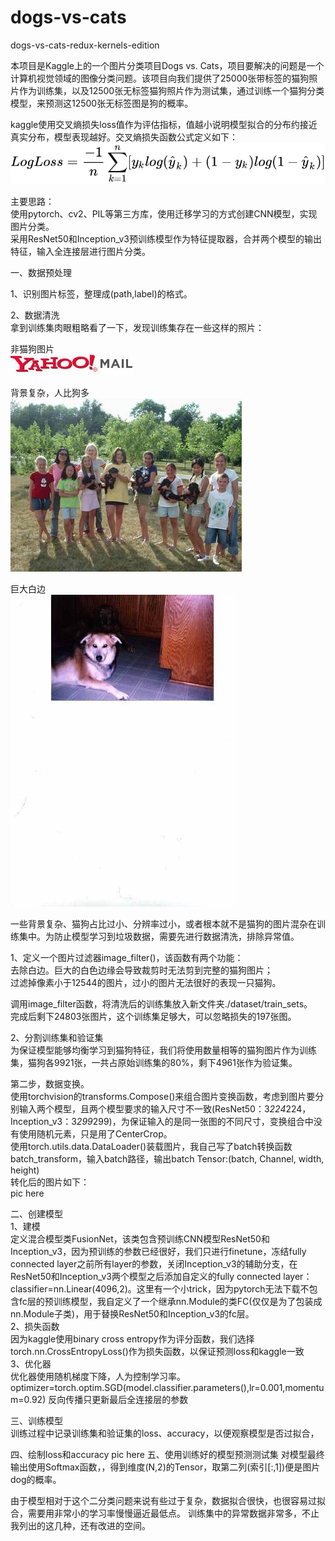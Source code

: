 # dogs-vs-cats
dogs-vs-cats-redux-kernels-edition

本项目是Kaggle上的一个图片分类项目Dogs vs. Cats，项目要解决的问题是一个计算机视觉领域的图像分类问题。该项目向我们提供了25000张带标签的猫狗照片作为训练集，以及12500张无标签猫狗照片作为测试集，通过训练一个猫狗分类模型，来预测这12500张无标签图是狗的概率。  

kaggle使用交叉熵损失loss值作为评估指标，值越小说明模型拟合的分布约接近真实分布，模型表现越好。交叉熵损失函数公式定义如下：  
![](picture/equation.svg)

主要思路：  
使用pytorch、cv2、PIL等第三方库，使用迁移学习的方式创建CNN模型，实现图片分类。  
采用ResNet50和Inception_v3预训练模型作为特征提取器，合并两个模型的输出特征，输入全连接层进行图片分类。  



一、数据预处理  

1、识别图片标签，整理成(path,label)的格式。  

2、数据清洗  
拿到训练集肉眼粗略看了一下，发现训练集存在一些这样的照片：  

非猫狗图片  
![image](picture/dog.4367.jpg)

背景复杂，人比狗多  
![image](picture/dog.6725.jpg)

巨大白边  
![image](picture/dog.9076.jpg)

一些背景复杂、猫狗占比过小、分辨率过小，或者根本就不是猫狗的图片混杂在训练集中。为防止模型学习到垃圾数据，需要先进行数据清洗，排除异常值。  
    
1、定义一个图片过滤器image_filter()，该函数有两个功能：  
去除白边。巨大的白色边缘会导致裁剪时无法剪到完整的猫狗图片；  
过滤掉像素小于12544的图片，过小的图片无法很好的表现一只猫狗。  


调用image_filter函数，将清洗后的训练集放入新文件夹./dataset/train_sets。  
完成后剩下24803张图片，这个训练集足够大，可以忽略损失的197张图。  

2、分割训练集和验证集  
为保证模型能够均衡学习到猫狗特征，我们将使用数量相等的猫狗图片作为训练集，猫狗各9921张，一共占原始训练集的80%，剩下4961张作为验证集。  
    
第二步，数据变换。  
使用torchvision的transforms.Compose()来组合图片变换函数，考虑到图片要分别输入两个模型，且两个模型要求的输入尺寸不一致(ResNet50：3*224*224，Inception_v3：3*299*299)，为保证输入的是同一张图的不同尺寸，变换组合中没有使用随机元素，只是用了CenterCrop。  
使用torch.utils.data.DataLoader()装载图片，我自己写了batch转换函数batch_transform，输入batch路径，输出batch Tensor:(batch, Channel, width, height)  
转化后的图片如下：  
    pic here
    
二、创建模型  
1、建模  
定义混合模型类FusionNet，该类包含预训练CNN模型ResNet50和Inception_v3，因为预训练的参数已经很好，我们只进行finetune，冻结fully connected layer之前所有layer的参数，关闭Inception_v3的辅助分支，在ResNet50和Inception_v3两个模型之后添加自定义的fully connected layer：classifier=nn.Linear(4096,2)。这里有一个小trick，因为pytorch无法下载不包含fc层的预训练模型，我自定义了一个继承nn.Module的类FC(仅仅是为了包装成nn.Module子类)，用于替换ResNet50和Inception_v3的fc层。  
2、损失函数  
因为kaggle使用binary cross entropy作为评分函数，我们选择torch.nn.CrossEntropyLoss()作为损失函数，以保证预测loss和kaggle一致  
3、优化器  
优化器使用随机梯度下降，人为控制学习率。  
optimizer=torch.optim.SGD(model.classifier.parameters(),lr=0.001,momentum=0.92)
反向传播只更新最后全连接层的参数
    
三、训练模型  
训练过程中记录训练集和验证集的loss、accuracy，以便观察模型是否过拟合，  
    
四、绘制loss和accuracy
    pic here
五、使用训练好的模型预测测试集
    对模型最终输出使用Softmax函数，，得到维度(N,2)的Tensor，取第二列(索引[:,1])便是图片dog的概率。  
    
    
由于模型相对于这个二分类问题来说有些过于复杂，数据拟合很快，也很容易过拟合，需要用非常小的学习率慢慢逼近最低点。
训练集中的异常数据非常多，不止我列出的这几种，还有改进的空间。
